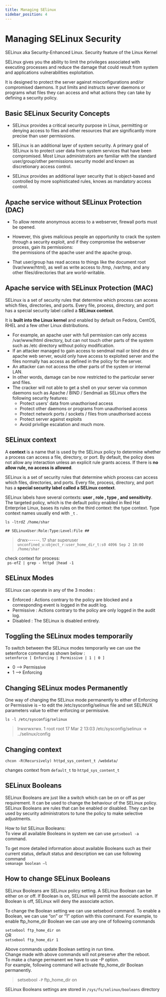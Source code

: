 ```yaml
---
title: Managing SElinux
sidebar_position: 4
---
```


# Managing SELinux Security

SELinux aka Security-Enhanced Linux. Security feature of the Linux Kernel

SELinux gives you the ability to limit the privileges associated with executing processes and reduce the damage that could result from system and applications vulnerabilities exploitation.

It is designed to protect the server against misconfigurations and/or compromised daemons. It put limits and instructs server daemons or programs what files they can access and what actions they can take by defining a security policy.

## Basic SELinux Security Concepts

- SELinux provides a critical security purpose in Linux, permitting or denying access to files and other resources that are significantly more precise than user permissions.

- SELinux is an additional layer of system security. A primary goal of SELinux is to protect user data from system services that have been compromised. Most Linux administrators are familiar with the standard user/group/other permissions security model and known as discretionary access control.

- SELinux provides an additional layer security that is object-based and controlled by more sophisticated rules, knows as mandatory access control.

## Apache service without SELinux Protection (DAC)

- To allow remote anonymous access to a webserver, firewall ports must be opened.
- However, this gives malicious people an opportunity to crack the system through a security exploit, and if they compromise the webserver process, gain its permissions:  
  the permissions of the apache user and the apache group.

- That user/group has read access to things like the document root (Ivar/www/html), as well as write access to /tmp, /var/tmp, and any other files/directories that are world-writable.

## Apache service with SELinux Protection (MAC)

SELinux is a set of security rules that determine which process can access which files, directories, and ports. Every file, process, directory, and port has a special security label called a <b>SELinux context</b>.

It is <b>built into the Linux kernel</b> and enabled by default on Fedora, CentOS, RHEL and a few other Linux distributions.

- For example, an apache user with full permission can only access /var/www/html directory, but can not touch other parts of the system such as /etc directory without policy modification.
- If an attacker managed to gain access to sendmail mail or bind dns or apache web server, would only have access to exploited server and the files normally has access as defined in the policy for the server.
- An attacker can not access the other parts of the system or internal LAN.
- In other words, damage can be now restricted to the particular server and files.
- The cracker will not able to get a shell on your server via common daemons such as Apache / BIND / Sendmail as SELinux offers the following security features:
  - Protect users' data from unauthorised access
  - Protect other daemons or programs from unauthorised access
  - Protect network ports / sockets / files from unauthorised access
  - Protect server against exploits
  - Avoid privilige escalation and much more.

## SELinux context

A <b>context</b> is a name that is used by the SELinux policy to determine whether a process can access a file, directory, or port. By default, the policy does not allow any interaction unless an explicit rule grants access. If there is <b>no allow rule, no access is allowed</b>.

SELinux is a set of security rules that determine which process can access which files, directories, and ports. Every file, process, directory, and port has a <b>special security label called a SELinux context</b>.

SELinux labels have several contexts: <b>user , role , type , and sensitivity</b>. The targeted policy, which is the default policy enabled in Red Hat Enterprise Linux, bases its rules on the third context: the type context. Type context names usually end with `_t` .

`ls -ltrdZ /home/shar`

`## SELinuxUser:Role:Type:Level:File ##`

> drwx------. 17 shar superuser `unconfined_u:object_r:user_home_dir_t:s0 4096 Sep 2 10:00 /home/shar`

check context for process:  
` ps-efZ | grep - httpd |head -1`

## SELinux Modes

SELinux can operate in any of the 3 modes :

- Enforced : Actions contrary to the policy are blocked and a corresponding event is logged in the audit log.
- Permissive : Actions contrary to the policy are only logged in the audit log.
- Disabled : The SELinux is disabled entirely.

## Toggling the SELinux modes temporarily

To switch between the SELinux modes temporarily we can use the setenforce command as shown below :  
`setenforce [ Enforcing | Permissive | 1 | 0 ]`

- 0 –> Permissive
- 1 –> Enforcing

## Changing SELinux modes Permanently

One way of changing the SELinux mode permanently to either of Enforcing or Permissive is – to edit the /etc/sysconfig/selinux file and set SELINUX parameters value to either enforcing or permissive.

`ls -l /etc/sysconfig/selinux`

> lrwxrwxrwx. 1 root root 17 Mar 2 13:03 /etc/sysconfig/selinux -> ../selinux/config

## Changing context

`chcon -R(Recursively) httpd_sys_content_t /webdata/`

changes context from `default_t` to `httpd_sys_content_t`

## SELinux Booleans

SELinux Booleans are just like a switch which can be on or off as per requirement. It can be used to change the behaviour of the SELinux policy. SELinux Booleans are rules that can be enabled or disabled. They can be used by security administrators to tune the policy to make selective adjustments.

How to list SELinux Booleans:  
To view all available Booleans in system we can use `getsebool -a` command.

To get more detailed information about available Booleans such as their current status, default status and description we can use following command  
`semanage boolean –l`

## How to change SELinux Booleans

SELinux Booleans are SELinux policy setting. A SELinux Boolean can be either on or off. If Boolean is on, SELinux will permit the associate action. If Boolean is off, SELinux will deny the associate action.

To change the Boolean setting we can use setsebool command. To enable a Boolean, we can use “on” or “1” option with this command. For example, to enable ftp_home_dir Boolean we can use any one of following commands

`setsebool ftp_home_dir on`  
OR  
`setsebool ftp_home_dir 1`

Above commands update Boolean setting in run time.  
Change made with above commands will not preserve after the reboot.  
To make a change permanent we have to use -P option.  
For example, following command will activate ftp_home_dir Boolean permanently.

> setsebool `-P` ftp_home_dir on

SELinux Booleans settings are stored in `/sys/fs/selinux/booleans` directory

